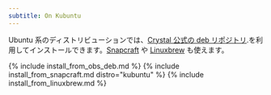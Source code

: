 ```yaml
---
subtitle: On Kubuntu
---
```


Ubuntu 系のディストリビューションでは、[Crystal 公式の deb リポジトリ](#official-crystal-deb-repository).を利用してインストールできます。[Snapcraft](#snapcraft) や [Linuxbrew](#linuxbrew) も使えます。

{% include install_from_obs_deb.md %}
{% include install_from_snapcraft.md distro="kubuntu" %}
{% include install_from_linuxbrew.md %}
